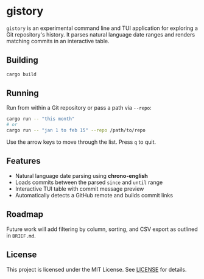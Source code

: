 # gistory

`gistory` is an experimental command line and TUI application for exploring a Git repository's history. It parses natural language date ranges and renders matching commits in an interactive table.

## Building

```bash
cargo build
```

## Running

Run from within a Git repository or pass a path via `--repo`:

```bash
cargo run -- "this month"
# or
cargo run -- "jan 1 to feb 15" --repo /path/to/repo
```

Use the arrow keys to move through the list. Press `q` to quit.

## Features

- Natural language date parsing using **chrono-english**
- Loads commits between the parsed `since` and `until` range
- Interactive TUI table with commit message preview
- Automatically detects a GitHub remote and builds commit links

## Roadmap

Future work will add filtering by column, sorting, and CSV export as outlined in `BRIEF.md`.

## License

This project is licensed under the MIT License. See [LICENSE](LICENSE) for details.
